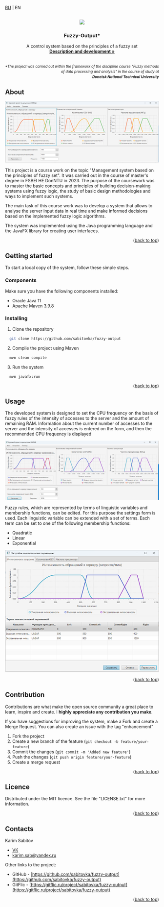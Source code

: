 <a name="readme-top"></a>

<a href="../../README-RU.md">RU</a> | <a>EN</a>

<!-- PROJECT LOGO -->
<br />
<div align="center">
  <a href="https://donntu.ru/" target="_blank">
    <img src="https://donntu.ru/sites/default/files/images/gerb_donntu_large.jpg" height="150px">
  </a>

  <h3 align="center">Fuzzy-Output*</h3>

  <p align="center">
    A control system based on the principles of a fuzzy set
    <br />
    <a href="#"><strong>Description and development »</strong></a>
    <br />
    <br />
  </p>
  <p align="right">
    <small><i>*The project was carried out within the framework of the discipline course "Fuzzy methods of data processing and analysis" in the course of study at</br><strong> Donetsk National Technical University</strong></i></small>
  </p>
</div>


## About

![Program screenshot](images/third-testing-set.png)

This project is a course work on the topic "Management system based on the principles of fuzzy set". It was carried out in the course of master's degree in FSBEI HE DonNTU in 2023. The purpose of the coursework was to master the basic concepts and principles of building decision-making systems using fuzzy logic, the study of basic design methodologies and ways to implement such systems.

The main task of this course work was to develop a system that allows to analyse the server input data in real time and make informed decisions based on the implemented fuzzy logic algorithms.

The system was implemented using the Java programming language and the JavaFX library for creating user interfaces.

<p align="right">(<a href="#readme-top">back to top</a>)</p>


## Getting started

To start a local copy of the system, follow these simple steps.

### Components

Make sure you have the following components installed:

* Oracle Java 11
* Apache Maven 3.9.8

### Installing

1. Clone the repository
  ```sh
    git clone https://github.com/sabitovka/fuzzy-output
  ```
2. Compile the project using Maven
  ```sh
    mvn clean compile
  ```
3. Run the system
  ```sh
    mvn javafx:run
  ```

<p align="right">(<a href="#readme-top">back to top</a>)</p>


## Usage

The developed system is designed to set the CPU frequency on the basis of fuzzy rules of the intensity of accesses to the server and the amount of remaining RAM. Information about the current number of accesses to the server and the intensity of accesses is entered on the form, and then the recommended CPU frequency is displayed

![Example of usage](images/second-testing-set.png)

Fuzzy rules, which are represented by terms of linguistic variables and membership functions, can be edited. For this purpose the settings form is used. Each linguistic variable can be extended with a set of terms. Each term can be set to one of the following membership functions:

* Quadratic
* Linear
* Exponential

![Settings form](images/settings-form-1.png)

<p align="right">(<a href="#readme-top">back to top</a>)</p>


## Contribution

Contributions are what make the open source community a great place to learn, inspire and create. I **highly appreciate any contribution you make**.

If you have suggestions for improving the system, make a Fork and create a Merge Request. You can also create an issue with the tag "enhancement"

1. Fork the project
2. Create a new branch of the feature (`git checkout -b feature/your-feature`)
3. Commit the changes (`git commit -m 'Added new feature'`)
4. Push the changes (`git push origin feature/your-feature`)
5. Create a merge request

<p align="right">(<a href="#readme-top">back to top</a>)</p>

## Licence

Distributed under the MIT licence. See the file "LICENSE.txt" for more information.

<p align="right">(<a href="#readme-top">back to top</a>)</p>

## Contacts

Karim Sabitov
* [VK](https://vk.com/id87074050)
* [karim.sab@yandex.ru](mailto://karim.sab@yandex.ru)

Other links to the project:
* GitHub - [https://github.com/sabitovka/fuzzy-output](https://github.com/sabitovka/fuzzy-output)
* GitFlic - [https://gitflic.ru/project/sabitovka/fuzzy-output](https://gitflic.ru/project/sabitovka/fuzzy-output)

<p align="right">(<a href="#readme-top">back to top</a>)</p>